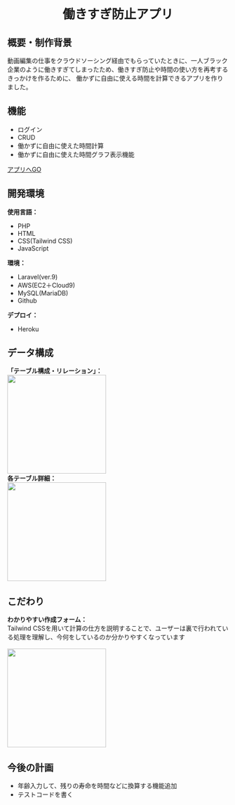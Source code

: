 <h1 align="center">働きすぎ防止アプリ</h1>

##  概要・制作背景
動画編集の仕事をクラウドソーシング経由でもらっていたときに、一人ブラック企業のように働きすぎてしまったため、働きすぎ防止や時間の使い方を再考するきっかけを作るために、
働かずに自由に使える時間を計算できるアプリを作りました。

##  機能
- ログイン
- CRUD
- 働かずに自由に使えた時間計算
- 働かずに自由に使えた時間グラフ表示機能

<a href="https://overworkpreventionapp-8cdd332c3d7a.herokuapp.com/register">アプリへGO</a>

##  開発環境
<b>使用言語：</b><br>
- PHP
- HTML
- CSS(Tailwind CSS)
- JavaScript

<b>環境：</b><br>
- Laravel(ver.9)
- AWS(EC2＋Cloud9)
- MySQL(MariaDB)
- Github

<b>デプロイ：</b><br>
- Heroku

##  データ構成
<b>「テーブル構成・リレーション」：</b><br>
<img src="https://github.com/ebiharahiroki/TimeCredit01/assets/132234565/5e6abab2-18c1-4b73-9c27-9fd0bab73398" width="225">
<br><b>各テーブル詳細：</b><br>
<img src="https://github.com/ebiharahiroki/TimeCredit01/assets/132234565/7c718d55-7136-4869-8923-7a5618e2c9cf" width="225">

##  こだわり
<b>わかりやすい作成フォーム：</b><br>
Tailwind CSSを用いて計算の仕方を説明することで、ユーザーは裏で行われている処理を理解し、今何をしているのか分かりやすくなっています<br><br>
<img src="https://github.com/ebiharahiroki/TimeCredit01/assets/132234565/09c92433-ccfd-49a6-97db-df1f8a7f1cd8" width="225"><br>

##  今後の計画
- 年齢入力して、残りの寿命を時間などに換算する機能追加
- テストコードを書く

